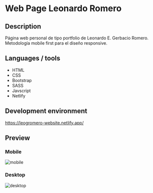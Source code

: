 # Web Page Leonardo Romero

## Description
Página web personal de tipo portfolio de Leonardo E. Gerbacio Romero. Metodología mobile first para el diseño responsive.

## Languages / tools
- HTML
- CSS
- Bootstrap
- SASS
- Javscript
- Netlify

## Development environment
https://leogromero-website.netlify.app/

## Preview

### Mobile
![mobile](https://user-images.githubusercontent.com/57498210/183333383-d8595751-5f19-489d-aafa-08669d7cfa43.png)

### Desktop
![desktop](https://user-images.githubusercontent.com/57498210/183333401-22d186de-18d3-4ad6-8355-0bdd09d064b0.png)

